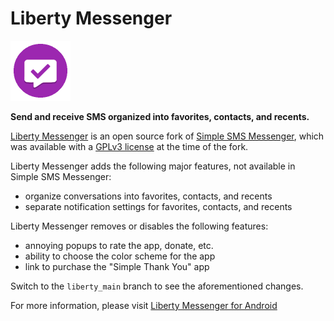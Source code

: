 # Liberty Messenger

<img alt="Logo" src="app/src/liberty/res/mipmap-xhdpi/ic_launcher.png" width="96"/>

**Send and receive SMS organized into favorites, contacts, and recents.**

[Liberty Messenger](https://github.com/libertyio/Simple-SMS-Messenger) is an open source fork of [Simple SMS Messenger](https://github.com/SimpleMobileTools/Simple-SMS-Messenger), which was available with a [GPLv3 license](https://www.gnu.org/licenses/gpl-3.0.html) at the time of the
fork.

Liberty Messenger adds the following major features, not available in Simple SMS Messenger:

* organize conversations into favorites, contacts, and recents
* separate notification settings for favorites, contacts, and recents

Liberty Messenger removes or disables the following features:

* annoying popups to rate the app, donate, etc.
* ability to choose the color scheme for the app
* link to purchase the "Simple Thank You" app

Switch to the `liberty_main` branch to see the aforementioned changes.

For more information, please visit [Liberty Messenger for Android](https://github.com/libertyio/liberty-messenger-android)
